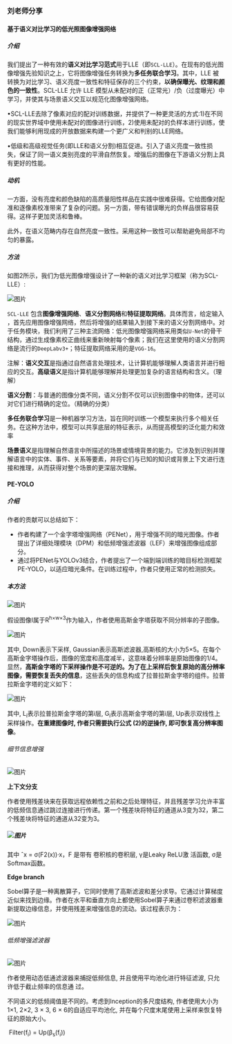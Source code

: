 ### 刘老师分享

#### 基于语义对比学习的低光照图像增强网络

##### 介绍

我们提出了一种有效的**语义对比学习范式**用于LLE（即`SCL-LLE`）。在现有的低光图像增强先验知识之上，它将图像增强任务转换为**多任务联合学习**。其中，LLE 被转换为对比学习、语义亮度一致性和特征保存的三个约束，**以确保曝光、纹理和颜色的一致性**。SCL-LLE 允许 LLE 模型从未配对的正（正常光）/负（过度曝光）中学习，并使其与场景语义交互以规范化图像增强网络。

•SCL-LLE去除了像素对应的配对训练数据，并提供了一种更灵活的方式:1)在不同的现实世界域中使用未配对的图像进行训练，2)使用未配对的负样本进行训练，使我们能够利用现成的开放数据来构建一个更广义和判别的LLE网络。

•低级和高级视觉任务(即LLE和语义分割)相互促进。引入了语义亮度一致性损失，保证了同一语义类别亮度的平滑自然恢复。增强后的图像在下游语义分割上具有更好的性能。

##### 动机

一方面，没有亮度和颜色缺陷的高质量阳性样品在实践中很难获得。它给图像对配准和逐像素校准带来了复杂的问题。另一方面，带有错误曝光的负样品很容易获得。这样子更加灵活和鲁棒。

此外，在语义范畴内存在自然亮度一致性。采用这种一致性可以帮助避免局部不均匀的暴露。



##### 方法

如图2所示，我们为低光图像增强设计了一种新的语义对比学习框架（称为SCL-LLE）:

![图片](https://mmbiz.qpic.cn/sz_mmbiz_png/vgev6PHxuZ0otuz0GkHB4pfUVVkBaOszdSu3H8xtZT30FYibibicWlibicKMMcFUXgP6rcdicszbomDSN2H1XqogTvWQ/640?wx_fmt=png&wxfrom=5&wx_lazy=1&wx_co=1)



`SCL-LLE` 包含**图像增强网络**、**语义分割网络**和**特征提取网络**。具体而言，给定输入 ，首先应用图像增强网络，然后将增强的结果输入到接下来的语义分割网络中。对于任务模块，我们利用了三种主流网络：低光图像增强网络采用类似`U-Net`的骨干结构，通过生成像素校正曲线来重新映射每个像素；我们在这里使用的语义分割网络是流行的`DeepLabv3+`；特征提取网络采用的是`VGG-16`。



注解：**语义交互**是指通过自然语言处理技术，让计算机能够理解人类语言并进行相应的交互。**高级语义**是指计算机能够理解并处理更加复杂的语言结构和含义。（理解）

**语义分割**：与普通的图像分类不同，语义分割不仅可以识别图像中的物体，还可以对它们进行精确的定位。（精确的分类）

**多任务联合学习**是一种机器学习方法，旨在同时训练一个模型来执行多个相关任务。在这种方法中，模型可以共享底层的特征表示，从而提高模型的泛化能力和效率

**场景语义**是指理解自然语言中所描述的场景或情境背景的能力。它涉及到识别并理解语言中的实体、事件、关系等要素，并将它们与已知的知识或背景上下文进行连接和推理，从而获得对整个场景的更深层次理解。

#### PE-YOLO

##### 介绍

作者的贡献可以总结如下：

- 作者构建了一个金字塔增强网络（PENet），用于增强不同的暗光图像。作者提出了详细处理模块（DPM）和低频增强滤波器（LEF）来增强图像组成部分。
- 通过将PENet与YOLOv3结合，作者提出了一个端到端训练的暗目标检测框架PE-YOLO，以适应暗光条件。在训练过程中，作者只使用正常的检测损失。

##### 本方法

![图片](https://mmbiz.qpic.cn/sz_mmbiz_png/5ooHoYt0tgkzibz85ul8CqmXj48GM9bVKSUMd3QWNxHvc8Lb1WjLsRGTyniar8f7qsUCKECFCnR7JfnMPs3iaWg9g/640?wx_fmt=png&wxfrom=5&wx_lazy=1&wx_co=1)

假设图像I属于R<sup>h×w×3</sup>作为输入，作者使用高斯金字塔获取不同分辨率的子图像。

![图片](https://mmbiz.qpic.cn/sz_mmbiz_png/5ooHoYt0tgkzibz85ul8CqmXj48GM9bVKicf6libllX2t4UIib60qCnHbzVFFBNnic8rcibp4U1Rpz2ibSUZxqxKmDSSg/640?wx_fmt=png&wxfrom=5&wx_lazy=1&wx_co=1)

其中, Down表示下采样, Gaussian表示高斯滤波器,高斯核的大小为5×5。在每个高斯金字塔操作后，图像的宽度和高度减半，这意味着分辨率是原始图像的1/4。显然，**高斯金字塔的下采样操作是不可逆的。为了在上采样后恢复原始的高分辨率图像，需要恢复丢失的信息**，这些丢失的信息构成了拉普拉斯金字塔的组件。拉普拉斯金字塔的定义如下：

![图片](https://mmbiz.qpic.cn/sz_mmbiz_png/5ooHoYt0tgkzibz85ul8CqmXj48GM9bVK198lAmaw29X0PoOcco7eUCiakC41icDqF7oKWPlYicYlxq2x7wFPkwVdg/640?wx_fmt=png&wxfrom=5&wx_lazy=1&wx_co=1)

其中, L<sub>i</sub>表示拉普拉斯金字塔的第i层, G<sub>i</sub>表示高斯金字塔的第i层, Up表示双线性上采样操作。**在重建图像时, 作者只需要执行公式 (2)的逆操作, 即可恢复高分辨率图像**。

###### 细节信息增强

![图片](https://mmbiz.qpic.cn/sz_mmbiz_png/5ooHoYt0tgkzibz85ul8CqmXj48GM9bVKtTPw6Q0WMibxUkibR8TxaNcyo8TJmh6d2PzfjypkrvpmK9Ssdht7w9OA/640?wx_fmt=png&wxfrom=5&wx_lazy=1&wx_co=1)

**上下文分支**

作者使用残差块来在获取远程依赖性之前和之后处理特征，并且残差学习允许丰富的低频信息通过跳过连接进行传递。第一个残差块将特征的通道从3变为32，第二个残差块将特征的通道从32变为3。

##### ![图片](https://mmbiz.qpic.cn/sz_mmbiz_png/5ooHoYt0tgkzibz85ul8CqmXj48GM9bVK882v37oByjwJLiaTqPt7O8g0S1esCy2nTUCKtcuE7IcdyrJvLMeffGw/640?wx_fmt=png&wxfrom=5&wx_lazy=1&wx_co=1)

其中 ˆx = σ(F2(x))·x，F 是带有 卷积核的卷积层, γ是Leaky ReLU激 活函数, σ是 Softmax函数。

**Edge branch**

Sobel算子是一种离散算子，它同时使用了高斯滤波和差分求导。它通过计算梯度近似来找到边缘。作者在水平和垂直方向上都使用Sobel算子来通过卷积滤波器重新提取边缘信息，并使用残差来增强信息的流动。该过程表示为：

![图片](https://mmbiz.qpic.cn/sz_mmbiz_png/5ooHoYt0tgkzibz85ul8CqmXj48GM9bVKZXOrDb8DMr1FqN2g549hiaqBO0wn6vP9CiaZCkDZBTaxrMbDtI54jibkw/640?wx_fmt=png&wxfrom=5&wx_lazy=1&wx_co=1)

###### 低频增强滤波器

![图片](https://mmbiz.qpic.cn/sz_mmbiz_png/5ooHoYt0tgkzibz85ul8CqmXj48GM9bVKmQ6hQHevKYjJictAhU4k4QK6c9EclsguJQib2rhrPdfxmYyFx2apLaKw/640?wx_fmt=png&wxfrom=5&wx_lazy=1&wx_co=1)

作者使用动态低通滤波器来捕捉低频信息, 并且使用平均池化进行特征滤波, 只允许低于截止频率的信息通 过。

不同语义的低频阈值是不同的。考虑到Inception的多尺度结构, 作者使用大小为 1×1, 2×2, 3 × 3, 6 × 6的自适应平均池化, 并在每个尺度末尾使用上采样来恢复特征的原始大小。

​                                 Filter(f<sub>i</sub>) = Up(β<sub>s</sub>(f<sub>i</sub>)) 
